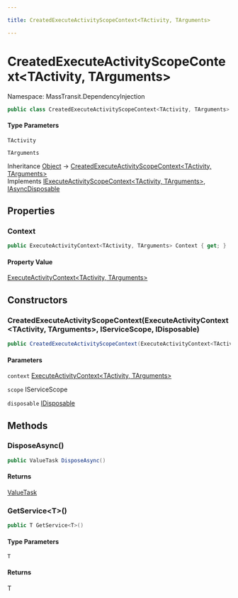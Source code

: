 ```yaml
---

title: CreatedExecuteActivityScopeContext<TActivity, TArguments>

---
```


# CreatedExecuteActivityScopeContext\<TActivity, TArguments\>

Namespace: MassTransit.DependencyInjection

```csharp
public class CreatedExecuteActivityScopeContext<TActivity, TArguments> : IExecuteActivityScopeContext<TActivity, TArguments>, IAsyncDisposable
```

#### Type Parameters

`TActivity`<br/>

`TArguments`<br/>

Inheritance [Object](https://learn.microsoft.com/en-us/dotnet/api/system.object) → [CreatedExecuteActivityScopeContext\<TActivity, TArguments\>](../masstransit-dependencyinjection/createdexecuteactivityscopecontext-2)<br/>
Implements [IExecuteActivityScopeContext\<TActivity, TArguments\>](../masstransit-dependencyinjection/iexecuteactivityscopecontext-2), [IAsyncDisposable](https://learn.microsoft.com/en-us/dotnet/api/system.iasyncdisposable)

## Properties

### **Context**

```csharp
public ExecuteActivityContext<TActivity, TArguments> Context { get; }
```

#### Property Value

[ExecuteActivityContext\<TActivity, TArguments\>](../../masstransit-abstractions/masstransit/executeactivitycontext-2)<br/>

## Constructors

### **CreatedExecuteActivityScopeContext(ExecuteActivityContext\<TActivity, TArguments\>, IServiceScope, IDisposable)**

```csharp
public CreatedExecuteActivityScopeContext(ExecuteActivityContext<TActivity, TArguments> context, IServiceScope scope, IDisposable disposable)
```

#### Parameters

`context` [ExecuteActivityContext\<TActivity, TArguments\>](../../masstransit-abstractions/masstransit/executeactivitycontext-2)<br/>

`scope` IServiceScope<br/>

`disposable` [IDisposable](https://learn.microsoft.com/en-us/dotnet/api/system.idisposable)<br/>

## Methods

### **DisposeAsync()**

```csharp
public ValueTask DisposeAsync()
```

#### Returns

[ValueTask](https://learn.microsoft.com/en-us/dotnet/api/system.threading.tasks.valuetask)<br/>

### **GetService\<T\>()**

```csharp
public T GetService<T>()
```

#### Type Parameters

`T`<br/>

#### Returns

T<br/>
